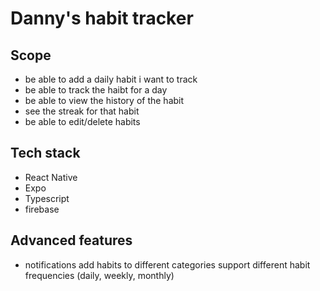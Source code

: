 # Danny's habit tracker

## Scope 

- be able to add a daily habit i want to track
- be able to track the haibt for a day
- be able to view the history of the habit 
- see the streak for that habit 
- be able to edit/delete habits 


## Tech stack 

- React Native 
- Expo 
- Typescript 
- firebase

## Advanced features 

- notifications
add habits to different categories 
support different habit frequencies (daily, weekly, monthly)


